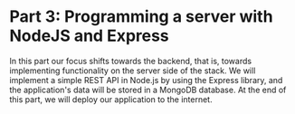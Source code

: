 # Part 3: Programming a server with NodeJS and Express

In this part our focus shifts towards the backend, that is, towards implementing functionality on the server side of the stack. We will implement 
a simple REST API in Node.js by using the Express library, and the application's data will be stored in a MongoDB database. At the end of this 
part, we will deploy our application to the internet.